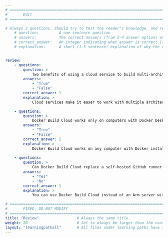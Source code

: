 ```yaml
---
# ================================================================================
#       Edit
# ================================================================================

# Always 3 questions. Should try to test the reader's knowledge, and reinforce the key points you want them to remember.
    # question:         A one sentence question
    # answers:          The correct answers (from 2-4 answer options only). Should be surrounded by quotes.
    # correct_answer:   An integer indicating what answer is correct (index starts from 0)
    # explanation:      A short (1-3 sentence) explanation of why the correct answer is correct. Can add additional context if desired


review:
    - questions:
        question: >
            Two benefits of using a cloud service to build multi-architecture containers are speed and simplicity.
        answers:
            - "True"
            - "False"
        correct_answer: 1                 
        explanation: >
            Cloud services make it easer to work with multiple architectures by offering speed and simplicity.

    - questions:
        question: >
            Docker Build Cloud works only on computers with Docker Desktop installed.
        answers:
            - "True"
            - "False"
        correct_answer: 2                  
        explanation: >
            Docker Build Cloud works on any computer with Docker installed, but you may need to update buildx to be aware of cloud builders. 
               
    - questions:
        question: >
            Can Docker Build Cloud replace a self-hosted GitHub runner on an Arm server?
        answers:
            - "Yes"
            - "No"
        correct_answer: 1                  
        explanation: >
            You can use Docker Build Cloud instead of an Arm server with a GitHub self-hosted runner installed.

# ================================================================================
#       FIXED, DO NOT MODIFY
# ================================================================================
title: "Review"                 # Always the same title
weight: 20                      # Set to always be larger than the content in this path
layout: "learningpathall"       # All files under learning paths have this same wrapper
---
```

